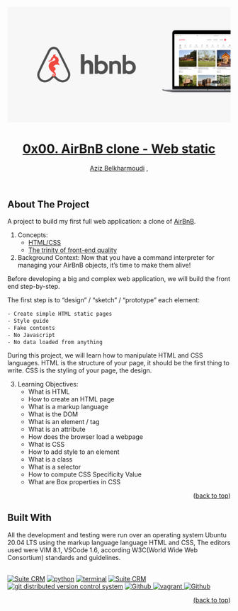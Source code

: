 <a name="readme-top"></a>

<!-- PROJECT SHIELDS -->
<!--
*** I'm using markdown "reference style" links for readability.
*** Reference links are enclosed in brackets [ ] instead of parentheses ( ).
*** See the bottom of this document for the declaration of the reference variables
*** for contributors-url, forks-url, etc. This is an optional, concise syntax you may use.
*** https://www.markdownguide.org/basic-syntax/#reference-style-links
-->


<!-- repo image -->
<br />
<div align="center">
  <a href="https://github.com/github_username/repo_name">
    <img src="https://github.com/Abubacer/Abubacer/blob/main/unnamed-2(1).jpg" alt="IMG" 
  </a>

<h1 align="center">0x00. AirBnB clone - Web static</h1>
</a> 

[Aziz Belkharmoudi](https://github.com/Abubacer/)  , 
<div align="left">
</p>
<br />

<!-- ABOUT THE PROJECT -->
## About The Project
A project to build my first full web application: a clone of [AirBnB](https://www.airbnb.com/).
1. Concepts:
   - [HTML/CSS](https://intranet.alxswe.com/concepts/2)
   - [The trinity of front-end quality](https://intranet.alxswe.com/concepts/4)
2. Background Context:
Now that you have a command interpreter for managing your AirBnB objects, it’s time to make them alive!

Before developing a big and complex web application, we will build the front end step-by-step.

The first step is to “design” / “sketch” / “prototype” each element:

    - Create simple HTML static pages
    - Style guide
    - Fake contents
    - No Javascript
    - No data loaded from anything

During this project, we will learn how to manipulate HTML and CSS languages. HTML is the structure of your page, it should be the first thing to write. CSS is the styling of your page, the design.
     
3. Learning Objectives:
   - What is HTML
   - How to create an HTML page
   - What is a markup language
   - What is the DOM
   - What is an element / tag
   - What is an attribute
   - How does the browser load a webpage
   - What is CSS
   - How to add style to an element
   - What is a class
   - What is a selector
   - How to compute CSS Specificity Value
   - What are Box properties in CSS

<p align="right">(<a href="#readme-top">back to top</a>)</p>



## Built With
All the development and testing were run over an operating system Ubuntu 20.04 LTS using the markup language language HTML and CSS, The editors used were VIM 8.1, VSCode 1.6, according W3C(World Wide Web Consortium) standards and guidelines.

<br />
<div align="left">
<a href="https://ubuntu.com/" target="_blank"> <img height="" src="https://img.shields.io/static/v1?label=&message=Ubuntu&style=for-the-badge&color=E95420&logo=Ubuntu&logoColor=E95420&labelColor=2F333A" alt="Suite CRM"></a><!-- python--> <a href="https://www.python.org" target="_blank"> <img height="" src="https://img.shields.io/static/v1?label=&message=Python&style=for-the-badge&color=FFD43B&logo=python&logoColor=3776AB&labelColor=2F333A" alt="python"></a><!-- bash --> <a href="https://www.gnu.org/software/bash/" target="_blank"> <img height="" src="https://img.shields.io/static/v1?label=&message=Bash&style=for-the-badge&color=4EAA25&logo=GNU%20Bash&logoColor=4EAA25&labelColor=2F333A" alt="terminal"></a></a> <!-- vim --> <a href="https://www.vim.org/" target="_blank"> <img height="" src="https://img.shields.io/static/v1?label=&message=Vim&style=for-the-badge&color=019733&logo=Vim&logoColor=019733&labelColor=2F333A" alt="Suite CRM"></a></a><!-- git --> <a href="https://git-scm.com/" target="_blank"> <img height="" src="https://img.shields.io/static/v1?label=&message=Git&style=for-the-badge&color=F05032&logo=Git&logoColor=F05032&labelColor=2F333A" alt="git distributed version control system"></a> <!-- github --> <a href="https://github.com" target="_blank"> <img height="" src="https://img.shields.io/static/v1?label=&message=GitHub&style=for-the-badge&color=181717&logo=GitHub&logoColor=f2f2f2&labelColor=2F333A" alt="Github"><!-- vagrant --> <a href="https://www.vagrantup.com/" target="_blank"> <img height="" src="https://img.shields.io/static/v1?label=&message=Vagrant&style=for-the-badge&color=blue&logo=vagrant&logoColor=f2f2f2&labelColor=2F333A" alt="vagrant"><!-- py --> <a href="https://pypi.org/project/pycodestyle/" target="_blank"> <img height="" src="https://img.shields.io/static/v1?label=&message=pycodestyle&style=for-the-badge&color=blue&logo=python&logoColor=yellow&labelColor=2F333A" alt="Github">


<p align="right">(<a href="#readme-top">back to top</a>)</p>
</p>
</div>

